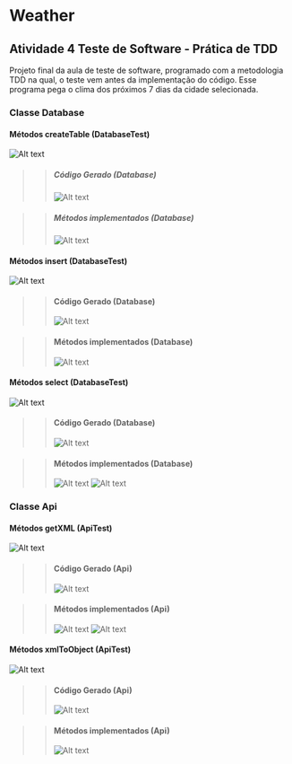 # Weather
## Atividade 4 Teste de Software - Prática de TDD

Projeto final da aula de teste de software, programado com a metodologia TDD na qual, o teste vem antes da implementação do código.
Esse programa pega o clima dos próximos 7 dias da cidade selecionada.

### Classe Database

#### Métodos createTable (DatabaseTest)
![Alt text](prints/print1.png)

>>##### Código Gerado (Database)
>>![Alt text](prints/print2.png)

>>##### Métodos implementados (Database)
>>![Alt text](prints/print3.png)

#### Métodos insert (DatabaseTest)
![Alt text](prints/print4.png)

>>#### Código Gerado (Database)
>>![Alt text](prints/print5.png)

>>#### Métodos implementados (Database)
>>![Alt text](prints/print6.png)

#### Métodos select (DatabaseTest)
![Alt text](prints/print7.png)

>>#### Código Gerado (Database)
>>![Alt text](prints/print8.png)

>>#### Métodos implementados (Database)
>>![Alt text](prints/print9.png)
>>![Alt text](prints/print10.png)

### Classe Api

#### Métodos getXML (ApiTest)
![Alt text](prints/print11.png)

>>#### Código Gerado (Api)
>>![Alt text](prints/print12.png)

>>#### Métodos implementados (Api)
>>![Alt text](prints/print13.png)
>>![Alt text](prints/print14.png)

#### Métodos xmlToObject (ApiTest)
![Alt text](prints/print15.png)

>>#### Código Gerado (Api)
>>![Alt text](prints/print16.png)

>>#### Métodos implementados (Api)
>>![Alt text](prints/print17.png)